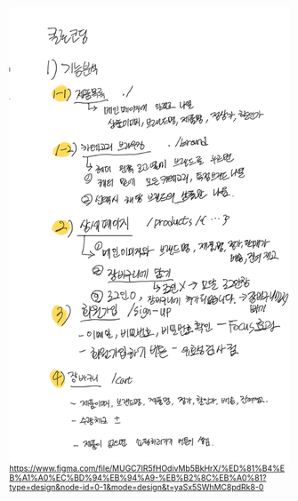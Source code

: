![README](src/images/클론코딩.png)
https://www.figma.com/file/MUGC7IR5fHOdivMb5BkHrX/%ED%81%B4%EB%A1%A0%EC%BD%94%EB%94%A9-%EB%B2%8C%EB%A0%81?type=design&node-id=0-1&mode=design&t=yaSx5SWhMC8pdRk8-0
